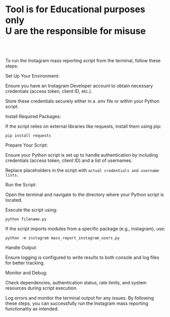 <h1> Tool is for Educational purposes only
  <br>
  U are the responsible for misuse </h1>
<br>
<br>

To run the Instagram mass reporting script from the terminal, follow these steps:


Set Up Your Environment:

Ensure you have an Instagram Developer account to obtain necessary credentials (access token, client ID, etc.).

Store these credentials securely either in a .env file or within your Python script.



Install Required Packages:

If the script relies on external libraries like requests, install them using pip:

  `pip install requests`




Prepare Your Script:

Ensure your Python script is set up to handle authentication by including credentials (access token, client ID) and a list of usernames.

Replace placeholders in the script with  `actual credentials and username lists.`



Run the Script:

Open the terminal and navigate to the directory where your Python script is located.

Execute the script using:

 `python filename.py`


If the script imports modules from a specific package (e.g., instagram), use:

 `python -m instagram mass_report_instagram_users.py`




Handle Output:

Ensure logging is configured to write results to both console and log files for better tracking.



Monitor and Debug:

Check dependencies, authentication status, rate limits, and system resources during script execution.

Log errors and monitor the terminal output for any issues.
By following these steps, you can successfully run the Instagram mass reporting functionality as intended.
